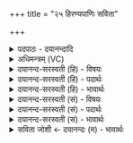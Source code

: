 +++
title = "२५ हिरण्यपाणिः सविता"

+++
<details><summary>पदपाठः - दयानन्दादि</summary>

हिर॑ण्यपाणि॒रिति॒ हिर॑ण्यऽपाणिः। स॒वि॒ता। विच॑र्षणि॒रिति॒ विऽच॑र्षणिः। उ॒भेऽइ॒त्यु॒भे। द्यावा॑पृथि॒वी इति॒ द्यावा॑पृथि॒वी। अ॒न्तः। ई॒य॒ते॒। अप॑। अमी॑वाम्। बाध॑ते। वेति। सूर्य्य॑म्। अ॒भि। कृ॒ष्णेन॑। रज॑सा। द्याम्। ऋ॒णो॒ति॒। २५।
</details>

<details><summary>अधिमन्त्रम् (VC)</summary>

- सविता देवता
- आङ्गिरसो हिरण्यस्तूप ऋषिः
- निचृज्जगती
- निषादः
</details>

<details><summary>दयानन्द-सरस्वती (हि) - विषयः</summary>

फिर उसी विषय को अगले मन्त्र में कहा है ॥
</details>

<details><summary>दयानन्द-सरस्वती (हि) - पदार्थः</summary>

पदार्थान्वयभाषाः -  हे मनुष्यो ! जो (हिरण्यपाणिः) हाथों के तुल्य जलादि के ग्राहक प्रकाशरूप किरणों से युक्त (विचर्षणिः) विशेष कर सबको दिखानेवाली (सविता) सब पदार्थों की उत्पत्ति का हेतु (सूर्य्यम्) सूर्य्यलोक जब (उभे) दोनों (द्यावापृथिवी) आकाश भूमि के (अन्तः) बीच (ईयते) उदय होकर घूमता है, तब (अमीवाम्) व्याधिरूप अन्धकार को (अप, बाधते) दूर करता और जब (वेति) अस्त समय को प्राप्त होता तब (कृष्णेन) (रजसा) काले अन्धकाररूप से (द्याम्) आकाश को (अभि, ऋणोति) सब ओर से व्याप्त होता है, उस सूर्य्य को तुम लोग जानो ॥२५ ॥
</details>

<details><summary>दयानन्द-सरस्वती (हि) - भावार्थः</summary>

भावार्थभाषाः -  हे मनुष्यो ! जैसे सूर्य्य अपने समीपवर्त्ती लोकों का आकर्षण कर धारण करता है, वैसे ही अनेक लोकों से शोभायमान सूर्यादि सब जगत् को सब ओर से व्याप्त हो और आकर्षण करके ईश्वर धारण करता है, ऐसा जानो। क्योंकि ईश्वर के बिना सबका स्रष्टा तथा धर्त्ता अन्य कोई भी नहीं हो सकता ॥२५ ॥
</details>

<details><summary>दयानन्द-सरस्वती (सं) - विषयः</summary>

पुनस्तमेव विषयमाह ॥
</details>

<details><summary>दयानन्द-सरस्वती (सं) - पदार्थः</summary>

पदार्थान्वयभाषाः -  हे मनुष्याः ! यो हिरण्यपाणिर्विचर्षणिः सविता सूर्य्यं यदोभे द्यावापृथिवी अन्तरीयते, तदाऽमीवामपबाधते, यदा च वेति तदा कृष्णेन रजसा द्यामभि ऋणोति तं यूयं विजानीत ॥२५ ॥
</details>

<details><summary>दयानन्द-सरस्वती (सं) - भावार्थः</summary>

भावार्थभाषाः -  हे मनुष्याः ! यथा सूर्य्यः सन्निहिताँल्लोकानाकृष्य धरति, तथैवाऽनेकलोकाऽलंकृतं सूर्य्यादिकं सर्वं जगदभिव्याप्याऽऽकृष्येश्वरो दधातीति यूयं विजानीत। नहीश्वरमन्तरेण सर्वस्य विधाता धर्ता अन्यः कश्चित् सम्भवितुमर्हति ॥२५ ॥
</details>

<details><summary>सविता जोशी ← दयानन्दः (म) - भावार्थः</summary>

भावार्थभाषाः -  हे माणसांनो ! जसा सूर्य सर्व गोलांचे आकर्षण करून त्यांना धारण करतो, तसेच सूर्य वगैरेना ईश्वर आपल्या आकर्षणाने धारण करतो हे जाणा. कारण ईश्वराशिवाय सर्वांचा स्रष्टा व धर्ता दुसरा कोणी असू शकत नाही.
</details>